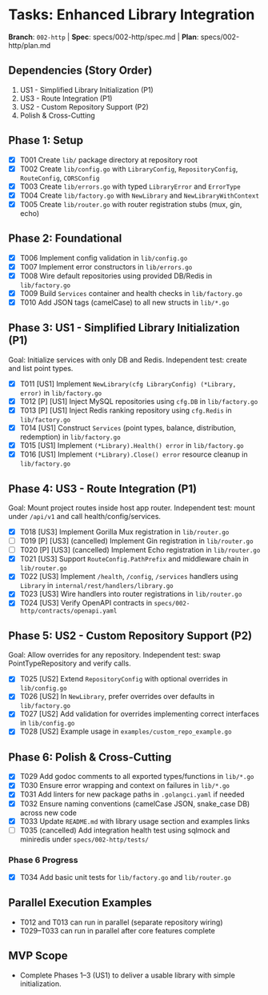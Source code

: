 # Tasks: Enhanced Library Integration

**Branch**: `002-http` | **Spec**: specs/002-http/spec.md | **Plan**: specs/002-http/plan.md

## Dependencies (Story Order)

1. US1 - Simplified Library Initialization (P1)
2. US3 - Route Integration (P1)
3. US2 - Custom Repository Support (P2)
4. Polish & Cross-Cutting

## Phase 1: Setup

- [X] T001 Create `lib/` package directory at repository root
- [X] T002 Create `lib/config.go` with `LibraryConfig`, `RepositoryConfig`, `RouteConfig`, `CORSConfig`
- [X] T003 Create `lib/errors.go` with typed `LibraryError` and `ErrorType`
- [X] T004 Create `lib/factory.go` with `NewLibrary` and `NewLibraryWithContext`
- [X] T005 Create `lib/router.go` with router registration stubs (mux, gin, echo)

## Phase 2: Foundational

- [X] T006 Implement config validation in `lib/config.go`
- [X] T007 Implement error constructors in `lib/errors.go`
- [X] T008 Wire default repositories using provided DB/Redis in `lib/factory.go`
- [X] T009 Build `Services` container and health checks in `lib/factory.go`
- [X] T010 Add JSON tags (camelCase) to all new structs in `lib/*.go`

## Phase 3: US1 - Simplified Library Initialization (P1)

Goal: Initialize services with only DB and Redis. Independent test: create and list point types.

- [X] T011 [US1] Implement `NewLibrary(cfg LibraryConfig) (*Library, error)` in `lib/factory.go`
- [X] T012 [P] [US1] Inject MySQL repositories using `cfg.DB` in `lib/factory.go`
- [X] T013 [P] [US1] Inject Redis ranking repository using `cfg.Redis` in `lib/factory.go`
- [X] T014 [US1] Construct `Services` (point types, balance, distribution, redemption) in `lib/factory.go`
- [X] T015 [US1] Implement `(*Library).Health() error` in `lib/factory.go`
- [X] T016 [US1] Implement `(*Library).Close() error` resource cleanup in `lib/factory.go`

## Phase 4: US3 - Route Integration (P1)

Goal: Mount project routes inside host app router. Independent test: mount under `/api/v1` and call health/config/services.

- [X] T018 [US3] Implement Gorilla Mux registration in `lib/router.go`
- [ ] T019 [P] [US3] (cancelled) Implement Gin registration in `lib/router.go`
- [ ] T020 [P] [US3] (cancelled) Implement Echo registration in `lib/router.go`
- [X] T021 [US3] Support `RouteConfig.PathPrefix` and middleware chain in `lib/router.go`
- [X] T022 [US3] Implement `/health`, `/config`, `/services` handlers using `Library` in `internal/rest/handlers/library.go`
- [X] T023 [US3] Wire handlers into router registrations in `lib/router.go`
- [X] T024 [US3] Verify OpenAPI contracts in `specs/002-http/contracts/openapi.yaml`

## Phase 5: US2 - Custom Repository Support (P2)

Goal: Allow overrides for any repository. Independent test: swap PointTypeRepository and verify calls.

- [X] T025 [US2] Extend `RepositoryConfig` with optional overrides in `lib/config.go`
- [X] T026 [US2] In `NewLibrary`, prefer overrides over defaults in `lib/factory.go`
- [X] T027 [US2] Add validation for overrides implementing correct interfaces in `lib/config.go`
- [X] T028 [US2] Example usage in `examples/custom_repo_example.go`

## Phase 6: Polish & Cross-Cutting

- [X] T029 Add godoc comments to all exported types/functions in `lib/*.go`
- [X] T030 Ensure error wrapping and context on failures in `lib/*.go`
- [X] T031 Add linters for new package paths in `.golangci.yaml` if needed
- [X] T032 Ensure naming conventions (camelCase JSON, snake_case DB) across new code
- [X] T033 Update `README.md` with library usage section and examples links
- [ ] T035 (cancelled) Add integration health test using sqlmock and miniredis under `specs/002-http/tests/`
 
### Phase 6 Progress
- [X] T034 Add basic unit tests for `lib/factory.go` and `lib/router.go`

## Parallel Execution Examples

- T012 and T013 can run in parallel (separate repository wiring)
- T029–T033 can run in parallel after core features complete

## MVP Scope

- Complete Phases 1–3 (US1) to deliver a usable library with simple initialization.
